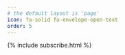 ```yaml
---
# the default layout is 'page'
icon: fa-solid fa-envelope-open-text
order: 5
---
```


{% include subscribe.html %}
